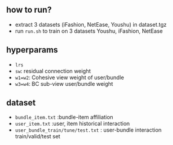 ## how to run?

- extract 3 datasets (iFashion, NetEase, Youshu) in dataset.tgz
- run `run.sh` to train on 3 datasets Youshu, iFashion, NetEase


## hyperparams

- `lrs`
- `sw`: residual connection weight
- `w1=w2`: Cohesive view weight of user/bundle
- `w3=w4`: BC sub-view user/bundle weight


## dataset

- `bundle_item.txt` :bundle-item affiliation 
- `user_item.txt` :user, item historical interaction
- `user_bundle_train/tune/test.txt` : user-bundle interaction train/valid/test set